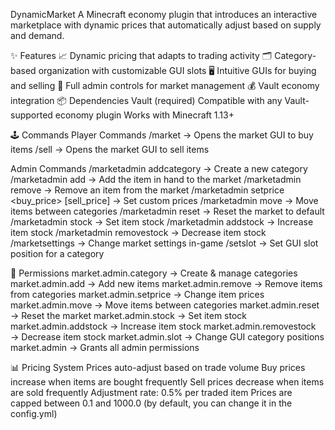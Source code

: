 DynamicMarket
A Minecraft economy plugin that introduces an interactive marketplace with dynamic prices that automatically adjust based on supply and demand.

✨ Features
📈 Dynamic pricing that adapts to trading activity
🗂️ Category-based organization with customizable GUI slots
🖥️ Intuitive GUIs for buying and selling
🔧 Full admin controls for market management
💰 Vault economy integration
📦 Dependencies
Vault (required)
Compatible with any Vault-supported economy plugin Works with Minecraft 1.13+

🕹️ Commands
Player Commands
/market → Opens the market GUI to buy items /sell → Opens the market GUI to sell items

Admin Commands
/marketadmin addcategory <name> <icon> → Create a new category /marketadmin add <category> <price> → Add the item in hand to the market /marketadmin remove <category> <item> → Remove an item from the market /marketadmin setprice <category> <item> <buy_price> [sell_price] → Set custom prices /marketadmin move <from> <to> <item> → Move items between categories /marketadmin reset → Reset the market to default /marketadmin stock <category> <item> <amount> → Set item stock /marketadmin addstock <category> <item> <amount> → Increase item stock /marketadmin removestock <category> <item> <amount> → Decrease item stock /marketsettings <setting> <value> → Change market settings in-game /setslot <category> <slot> → Set GUI slot position for a category

🔑 Permissions
market.admin.category → Create & manage categories market.admin.add → Add new items market.admin.remove → Remove items from categories market.admin.setprice → Change item prices market.admin.move → Move items between categories market.admin.reset → Reset the market market.admin.stock → Set item stock market.admin.addstock → Increase item stock market.admin.removestock → Decrease item stock market.admin.slot → Change GUI category positions market.admin → Grants all admin permissions

📊 Pricing System
Prices auto-adjust based on trade volume Buy prices increase when items are bought frequently Sell prices decrease when items are sold frequently Adjustment rate: 0.5% per traded item Prices are capped between 0.1 and 1000.0 (by default, you can change it in the config.yml)
